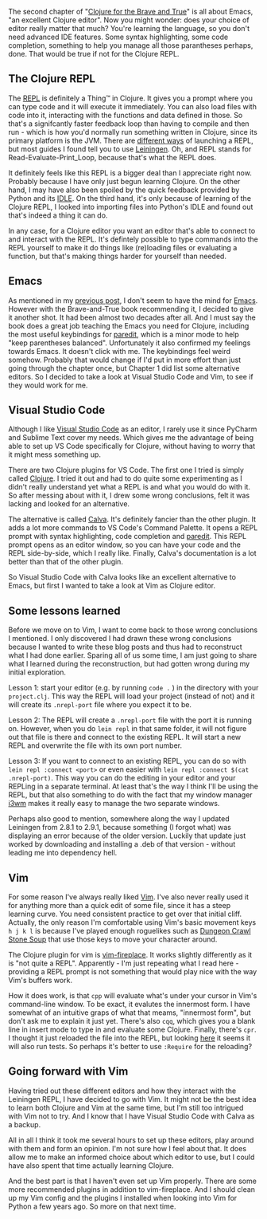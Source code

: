 <!--
.. title: (clj 1) Deciding on a Clojure editor
.. slug: clj1-deciding-on-an-editor
.. date: 2020-05-01 18:00:15 UTC+02:00
.. tags: clojure, emacs, vscode, vim
.. category: clojure
.. link: 
.. description:
.. type: text
-->

The second chapter of "[Clojure for the Brave and True](https://www.braveclojure.com/)" is all about Emacs, "an excellent Clojure editor". Now you might wonder: does your choice of editor really matter that much? You're learning the language, so you don't need advanced IDE features. Some syntax highlighting, some code completion, something to help you manage all those parantheses perhaps, done. That would be true if not for the Clojure REPL.


## The Clojure REPL
The [REPL](https://clojure.org/guides/repl/introduction) is definitely a Thing™️ in Clojure. It gives you a prompt where you can type code and it will execute it immediately. You can also load files with code into it, interacting with the functions and data defined in those. So that's a signifcantly faster feedback loop than having to compile and then run - which is how you'd normally run something written in Clojure, since its primary platform is the JVM. There are [different ways](https://clojure.org/guides/repl/launching_a_basic_repl) of launching a REPL, but most guides I found tell you to use [Leiningen](https://leiningen.org/). Oh, and REPL stands for Read-Evaluate-Print_Loop, because that's what the REPL does.

It definitely feels like this REPL is a bigger deal than I appreciate right now. Probably because I have only just begun learning Clojure. On the other hand, I may have also been spoiled by the quick feedback provided by Python and its [IDLE](https://docs.python.org/3/library/idle.html). On the third hand, it's only because of learning of the Clojure REPL, I looked into importing files into Python's IDLE and found out that's indeed a thing it can do.

<!-- TEASER_END -->

In any case, for a Clojure editor you want an editor that's able to connect to and interact with the REPL. It's defintely possible to type commands into the REPL yourself to make it do things like (re)loading files or evaluating a function, but that's making things harder for yourself than needed.


## Emacs
As mentioned in my [previous post](/blog/clj0-diving-straight-in/), I don't seem to have the mind for [Emacs](https://www.gnu.org/software/emacs/). However with the Brave-and-True book recommending it, I decided to give it another shot. It had been almost two decades after all. And I must say the book does a great job teaching the Emacs you need for Clojure, including the most useful keybindings for [paredit](https://www.emacswiki.org/emacs/ParEdit), which is a minor mode to help "keep parentheses balanced". Unfortunately it also confirmed my feelings towards Emacs. It doesn't click with me. The keybindings feel weird somehow. Probably that would change if I'd put in more effort than just going through the chapter once, but Chapter 1 did list some alternative editors. So I decided to take a look at Visual Studio Code and Vim, to see if they would work for me.


## Visual Studio Code
Although I like [Visual Studio Code](https://code.visualstudio.com/) as an editor, I rarely use it since PyCharm and Sublime Text cover my needs. Which gives me the advantage of being able to set up VS Code specifically for Clojure, without having to worry that it might mess something up.

There are two Clojure plugins for VS Code. The first one I tried is simply called [Clojure](https://marketplace.visualstudio.com/items?itemName=avli.clojure). I tried it out and had to do quite some experimenting as I didn't really understand yet what a REPL is and what you would do with it. So after messing about with it, I drew some wrong conclusions, felt it was lacking and looked for an alternative.

The alternative is called [Calva](https://marketplace.visualstudio.com/items?itemName=betterthantomorrow.calva). It's definitely fancier than the other plugin. It adds a lot more commands to VS Code's Command Palette. It opens a REPL prompt with syntax highlighting, code completion and [paredit](https://calva.io/paredit/). This REPL prompt opens as an editor window, so you can have your code and the REPL side-by-side, which I really like. Finally, Calva's documentation is a lot better than that of the other plugin.

So Visual Studio Code with Calva looks like an excellent alternative to Emacs, but first I wanted to take a look at Vim as Clojure editor.


## Some lessons learned
Before we move on to Vim, I want to come back to those wrong conclusions I mentioned. I only discovered I had drawn these wrong conclusions because I wanted to write these blog posts and thus had to reconstruct what I had done earlier. Sparing all of us some time, I am just going to share what I learned during the reconstruction, but had gotten wrong during my initial exploration.

Lesson 1: start your editor (e.g. by running `code .` ) in the directory with your `project.clj`. This way the REPL will load your project (instead of not) and it will create its `.nrepl-port` file where you expect it to be.

Lesson 2: The REPL will create a `.nrepl-port` file with the port it is running on. However, when you do `lein repl` in that same folder, it will not figure out that file is there and connect to the existing REPL. It will start a new REPL and overwrite the file with its own port number.

Lesson 3: If you want to connect to an existing REPL, you can do so with `lein repl :connect <port>` or even easier with `lein repl :connect $(cat .nrepl-port)`. This way you can do the editing in your editor and your REPLing in a separate terminal. At least that's the way I think I'll be using the REPL, but that also something to do with the fact that my window manager [i3wm](https://i3wm.org/) makes it really easy to manage the two separate windows.

Perhaps also good to mention, somewhere along the way I updated Leiningen from 2.8.1 to 2.9.1, because something (I forgot what) was displaying an error because of the older version. Luckily that update just worked by downloading and installing a .deb of that version - without leading me into dependency hell.


## Vim
For some reason I've always really liked [Vim](https://www.vim.org/). I've also never really used it for anything more than a quick edit of some file, since it has a steep learning curve. You need consistent practice to get over that initial cliff. Actually, the only reason I'm comfortable using Vim's basic movement keys `h j k l` is because I've played enough roguelikes such as [Dungeon Crawl Stone Soup](https://crawl.develz.org/) that use those keys to move your character around.

The Clojure plugin for vim is [vim-fireplace](https://github.com/tpope/vim-fireplace). It works slightly differently as it is "not quite a REPL". Apparently - I'm just repeating what I read here - providing a REPL prompt is not something that would play nice with the way Vim's buffers work.

How it does work, is that `cpp` will evaluate what's under your cursor in Vim's command-line window. To be exact, it evalutes the innermost form. I have somewhat of an intuitive graps of what that meams, "innermost form", but don't ask me to explain it just yet. There's also `cqq`, which gives you a blank line in insert mode to type in and evaluate some Clojure. Finally, there's `cpr`. I thought it just reloaded the file into the REPL, but looking [here](https://github.com/tpope/vim-fireplace/blob/master/doc/fireplace.txt) it seems it will also run tests. So perhaps it's better to use `:Require` for the reloading?


## Going forward with Vim
Having tried out these different editors and how they interact with the Leiningen REPL, I have decided to go with Vim. It might not be the best idea to learn both Clojure and Vim at the same time, but I'm still too intrigued with Vim not to try. And I know that I have Visual Studio Code with Calva as a backup.

All in all I think it took me several hours to set up these editors, play around with them and form an opinion. I'm not sure how I feel about that. It does allow me to make an informed choice about which editor to use, but I could have also spent that time actually learning Clojure.

And the best part is that I haven't even set up Vim properly. There are some more recommended plugins in addition to vim-fireplace. And I should clean up my Vim config and the plugins I installed when looking into Vim for Python a few years ago. So more on that next time.
